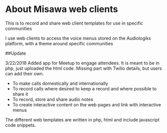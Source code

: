 About Misawa web clients
===
This is to record and share web client templates for use in specific communities

I use web clients to access the voice menus stored on the Audiologiks platform, with a theme around specific communities

##Update

3/22/2018 Added app for Meetup to engage attendees. It is meant to be in php, just uploaded the html code. Missing part with Twilio details, but users can add their own.

* To make calls domestically and internationally
* To record calls where desired to keep a record and where possible to share it
* To record, store and share audio notes
* To create interactive content on the web pages and link with interactive menus

The different web templates are written in php, html and include javascript code snippets.